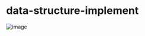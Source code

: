 # data-structure-implement
![image](https://user-images.githubusercontent.com/94094574/175753440-686b50a0-7671-442a-a1b0-8b831af6e285.png)
